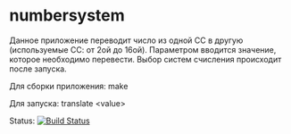 # numbersystem
Данное приложение переводит число из одной СС в другую (используемые СС: от 2ой до 16ой).
Параметром вводится значение, которое необходимо перевести.
Выбор систем счисления происходит после запуска.

Для сборки приложения: make

Для запуска: translate \<value>

Status: [![Build Status](https://travis-ci.org/welikeus/numbersystem.svg?branch=master)](https://travis-ci.org/welikeus/numbersystem)